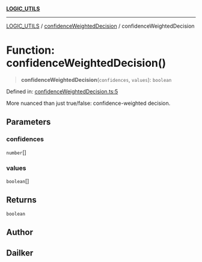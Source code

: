 [**LOGIC_UTILS**](../../README.md)

***

[LOGIC_UTILS](../../README.md) / [confidenceWeightedDecision](../README.md) / confidenceWeightedDecision

# Function: confidenceWeightedDecision()

> **confidenceWeightedDecision**(`confidences`, `values`): `boolean`

Defined in: [confidenceWeightedDecision.ts:5](https://github.com/dailker/everyutil-js/blob/b3e269da55b7d96c15eb37e98c5c4f6b94f05f6f/src/logic/confidenceWeightedDecision.ts#L5)

More nuanced than just true/false: confidence-weighted decision.

## Parameters

### confidences

`number`[]

### values

`boolean`[]

## Returns

`boolean`

## Author

## Dailker

